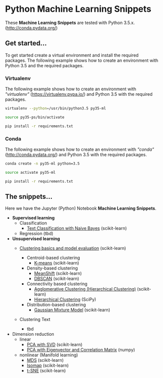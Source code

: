 # Python Machine Learning Snippets
These __Machine Learning Snippets__ are tested with Python 3.5.x. (http://conda.pydata.org/)

## Get started...
To get started create a virtual environment and install the required packages. 
The following example shows how to create an environment with Python 3.5 and 
the required packages.


### Virtualenv
The following example shows how to create an environment with 
_"virtualenv"_ (https://virtualenv.pypa.io/)
and Python 3.5 with the required packages.

```bash
virtualenv --python=/usr/bin/python3.5 py35-ml

source py35-ps/bin/activate

pip install -r requirements.txt
``` 

### Conda
The following example shows how to create an environment with _"conda"_ 
(http://conda.pydata.org/) and Python 3.5 with
the required packages.

```bash
conda create -n py35-ml python=3.5

source activate py35-ml

pip install -r requirements.txt
``` 


## The snippets...
Here we have the Jupyter (Python) Notebook __Machine Learning Snippets__.

- __Supervised learning__
    - Classification
        - [Text Classification with Naive Bayes](supervised/text_classification) (scikit-learn)
    - Regression (tbd)
- __Unsupervised learning__ 
    - [Clustering basics and model evaluation](unsupervised/clustering/clustering_basics_model_evaluation.ipynb) (scikit-learn)
        - Centroid-based clustering
            - [K-means](unsupervised/clustering/kmeans/clustering_kmeans.ipynb) (scikit-learn)
        - Density-based clustering
            - [MeanShift](unsupervised/clustering/meanshift/clustering_meanshift.ipynb) (scikit-learn)
            - [DBSCAN](unsupervised/clustering/dbscan/clustering_dbscan.ipynb) (scikit-learn)
        - Connectivity based clustering
            - [Agglomerative Clustering (Hierarchical Clustering)](unsupervised/clustering/agglomerative/clustering_agglomerative.ipynb) (scikit-learn)
            - [Hierarchical Clustering](unsupervised/clustering/hclust/clustering_hclust.ipynb) (SciPy)
        - Distribution-based clustering
            - [Gaussian Mixture Model](unsupervised/clustering/gaussian_mixture/clustering_gaussian_mixture.ipynb) (scikit-learn)
        
    - Clustering Text
        - tbd
- Dimension reduction
    - linear
        - [PCA with SVD](unsupervised/dimensionality_reduction/pca/dimensionality_reduction_pca.ipynb) (scikit-learn)
        - [PCA with Eigenvector and Correlation Matrix](unsupervised/dimensionality_reduction/eigen/dimensionality_reduction_eigen.ipynb) (numpy)
    - nonlinear (Manifold learning)
        - [MDS](unsupervised/dimensionality_reduction/mds/dimensionality_reduction_mds.ipynb) (scikit-learn)
        - [Isomap](unsupervised/dimensionality_reduction/isomap/dimensionality_reduction_isomap.ipynb) (scikit-learn)
        - [t-SNE](unsupervised/dimensionality_reduction/tsne/dimensionality_reduction_tsne.ipynb) (scikit-learn)